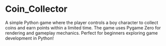 # Coin_Collector
A simple Python game where the player controls a boy character to collect coins and earn points within a limited time. The game uses Pygame Zero for rendering and gameplay mechanics. Perfect for beginners exploring game development in Python!
